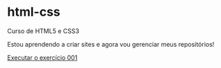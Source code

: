 # html-css
 Curso de HTML5 e CSS3

Estou aprendendo a criar sites e agora vou gerenciar meus repositórios!

<a href="https://carolfantinate.github.io/html-css/exerc%C3%ADcios/mod01/ex001/index.html">Executar o exercício 001</a>